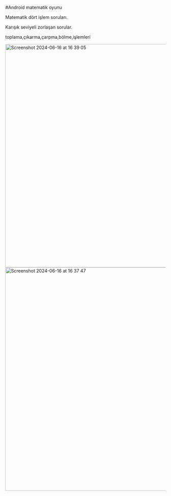 #Android matematik oyunu

Matematik dört işlem soruları.

Karışık seviyeli zorlaşan sorular.

toplama,çıkarma,çarpma,bölme,işlemleri

<img width="700" alt="Screenshot 2024-06-16 at 16 39 05" src="https://github.com/Ernunlu/Matematik-Oyunu/assets/26288857/60833fda-90b9-41bb-a28d-65a1681d6b78">

<img width="700" alt="Screenshot 2024-06-16 at 16 37 47" src="https://github.com/Ernunlu/Matematik-Oyunu/assets/26288857/ea957e03-18dc-4fe8-8e21-c13d46b48b6f">
